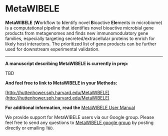 # MetaWIBELE #

**MetaWIBELE** (**W**orkflow to **I**dentify novel **B**ioactive **Ele**ments in microbiome) is a computational pipeline that identifies novel bioactive microbial gene products from metagenomes and finds new immunomodulatory gene families, especially targeting secreted/extracellular proteins to enrich for likely host interactors. The prioritized list of gene products can be further used for downstream experimental validation.

***


**A manuscript describing MetaWIBELE is currently in prep:**

TBD

**And feel free to link to MetaWIBELE in your Methods:**

[http://huttenhower.sph.harvard.edu/MetaWIBELE](http://huttenhower.sph.harvard.edu/MetaWIBELE)

**For additional information, read the** [MetaWIBELE User Manual](https://bitbucket.org/biobakery/metawibele/wiki/Home)

We provide support for MetaWIBELE users via our Google group. Please feel free to send any questions to [MetaWIBELE google group](xx) by posting directly or emailing `TBD`.
